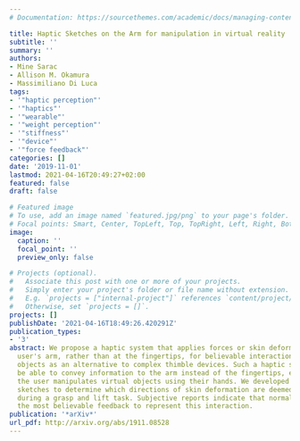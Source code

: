 ```yaml
---
# Documentation: https://sourcethemes.com/academic/docs/managing-content/

title: Haptic Sketches on the Arm for manipulation in virtual reality
subtitle: ''
summary: ''
authors:
- Mine Sarac
- Allison M. Okamura
- Massimiliano Di Luca
tags:
- '"haptic perception"'
- '"haptics"'
- '"wearable"'
- '"weight perception"'
- '"stiffness"'
- '"device"'
- '"force feedback"'
categories: []
date: '2019-11-01'
lastmod: 2021-04-16T20:49:27+02:00
featured: false
draft: false

# Featured image
# To use, add an image named `featured.jpg/png` to your page's folder.
# Focal points: Smart, Center, TopLeft, Top, TopRight, Left, Right, BottomLeft, Bottom, BottomRight.
image:
  caption: ''
  focal_point: ''
  preview_only: false

# Projects (optional).
#   Associate this post with one or more of your projects.
#   Simply enter your project's folder or file name without extension.
#   E.g. `projects = ["internal-project"]` references `content/project/deep-learning/index.md`.
#   Otherwise, set `projects = []`.
projects: []
publishDate: '2021-04-16T18:49:26.420291Z'
publication_types:
- '3'
abstract: We propose a haptic system that applies forces or skin deformation to the
  user's arm, rather than at the fingertips, for believable interaction with virtual
  objects as an alternative to complex thimble devices. Such a haptic system would
  be able to convey information to the arm instead of the fingertips, even though
  the user manipulates virtual objects using their hands. We developed a set of haptic
  sketches to determine which directions of skin deformation are deemed more believable
  during a grasp and lift task. Subjective reports indicate that normal forces were
  the most believable feedback to represent this interaction.
publication: '*arXiv*'
url_pdf: http://arxiv.org/abs/1911.08528
---
```


